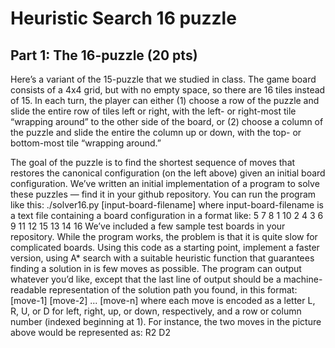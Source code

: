 # Heuristic Search 16 puzzle

## Part 1: The 16-puzzle (20 pts)
Here’s a variant of the 15-puzzle that we studied in class. The game board consists of a 4x4 grid, but with
no empty space, so there are 16 tiles instead of 15. In each turn, the player can either (1) choose a row of
the puzzle and slide the entire row of tiles left or right, with the left- or right-most tile “wrapping around”
to the other side of the board, or (2) choose a column of the puzzle and slide the entire the column up or
down, with the top- or bottom-most tile “wrapping around.” 

The goal of the puzzle is to find the shortest sequence of moves that restores the canonical configuration (on
the left above) given an initial board configuration. We’ve written an initial implementation of a program
to solve these puzzles — find it in your github repository. You can run the program like this:
./solver16.py [input-board-filename]
where input-board-filename is a text file containing a board configuration in a format like:
5 7 8 1
10 2 4 3
6 9 11 12
15 13 14 16
We’ve included a few sample test boards in your repository. While the program works, the problem is that
it is quite slow for complicated boards. Using this code as a starting point, implement a faster version, using
A* search with a suitable heuristic function that guarantees finding a solution in is few moves as possible.
The program can output whatever you’d like, except that the last line of output should be a machine-readable
representation of the solution path you found, in this format:
[move-1] [move-2] ... [move-n]
where each move is encoded as a letter L, R, U, or D for left, right, up, or down, respectively, and a row
or column number (indexed beginning at 1). For instance, the two moves in the picture above would be
represented as:
R2 D2
